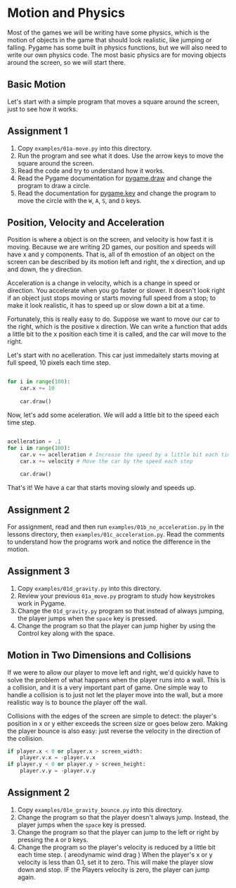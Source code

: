 # Motion and Physics

Most of the games we will be writing have some physics, which is the motion of
objects in the game that should look realistic, like jumping or falling. Pygame
has some built in physics functions, but we will also need to write our own
physics code. The most basic physics are for moving objects around the screen,
so we will start there. 

## Basic Motion

Let's start with a simple program that moves a square around the screen, just to
see how it works. 


## Assignment 1

1. Copy `examples/01a-move.py` into this directory.
2. Run the program and see what it does. Use the arrow keys to move the square
   around the screen.
3. Read the code and try to understand how it works.
4. Read the Pygame documentation for
   [pygame.draw](https://www.pygame.org/docs/ref/draw.html) and change the
   program to draw a circle. 
5. Read the documentation for
   [pygame.key](https://www.pygame.org/docs/ref/key.html) and change the program
   to move the circle with the `W`, `A`, `S`, and `D` keys.


## Position, Velocity and Acceleration

Position is where a object is on the screen, and velocity is how fast it is
moving. Because we are writing 2D games, our position and speeds will have x and
y components. That is, all of th emostion of an object on the screen can be described
by its motion left and right, the x direction, and up and down, the y direction.

Acceleration is a change in velocity, which is a change in speed or direction.
You accelerate when you go faster or slower. It doesn't look right if an object
just stops moving or starts moving full speed from a stop; to make it look
realistic, it has to speed up or slow down a bit at a time. 

Fortunately, this is really easy to do. Suppose we want to move our car to the right, 
which is the positive x direction. We can write a function that adds a little bit to the
x position each time it is called, and the car will move to the right. 

Let's start with no acelleration. This car just immedaitely starts moving at full speed, 
10 pixels each time step. 
```python

for i in range(100):
    car.x += 10
    
    car.draw()

```

Now, let's add some aceleration. We will add a little bit to the speed each time step. 
```python

acelleration = .1
for i in range(100):
    car.v += acelleration # Increase the speed by a little bit each time step
    car.x += velocity # Move the car by the speed each step
    
    car.draw()

```

That's it! We have a car that starts moving slowly and speeds up.

## Assignment 2

For assignment, read and then run `examples/01b_no_acceleration.py` in the lessons directory, 
then `examples/01c_acceleration.py`. Read the comments to understand how the programs work and notice 
the difference in the motion. 

## Assignment 3

1. Copy `examples/01d_gravity.py` into this directory.
2. Review your previous `01a_move.py` program to study how keystrokes work in
   Pygame.
3. Change the `01d_gravity.py` program so that instead of always jumping, the
   player jumps when the `space` key is pressed.
4. Change the program so that the player can jump higher by using the Control
   key along with the space. 

## Motion in Two Dimensions and Collisions

If we were to allow our player to move left and right, we'd quickly have to
solve the problem of what happens when the player runs into a wall. This is a
collision, and it is a very important part of game. One simple way to handle a
collision is to just not let the player move into the wall, but a more realistic
way is to bounce the player off the wall.

Collisions with the edges of the screen are simple to detect: the player's position in x or y either
exceeds the screen size or goes below zero. Making the player bounce is also easy: just reverse the
velocity in the direction of the collision. 

```python
if player.x < 0 or player.x > screen_width:
    player.v.x = -player.v.x
if player.y < 0 or player.y > screen_height:
    player.v.y = -player.v.y
```

## Assignment 2

1. Copy `examples/01e_gravity_bounce.py` into this directory.
2. Change the program so that the player doesn't always jump. Instead, the player
   jumps when the `space` key is pressed.
3. Change the program so that the player can jump to the left or right by pressing
   the `A` or `D` keys.
4. Change the program so the player's velocity is reduced by a little bit each
   time step. ( areodynamic wind drag ) When the player's x or y velocity is
   less than 0.1, set it to zero. This will make the player slow down and stop.
   IF the Players velocity is zero, the player can jump again. 



